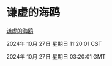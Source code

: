 # 谦虚的海鸥
[谦虚的海鸥](http://219.139.197.74:56308/qxdho/course/base/hotlink/index.php)

2024年 10月 27日 星期日 11:20:01 CST

2024年 10月 27日 星期日 03:20:01 GMT
